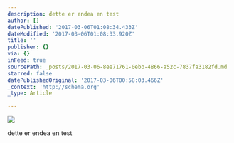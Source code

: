 ```yaml
---
description: dette er endea en test
author: []
datePublished: '2017-03-06T01:08:34.433Z'
dateModified: '2017-03-06T01:08:33.920Z'
title: ''
publisher: {}
via: {}
inFeed: true
sourcePath: _posts/2017-03-06-8ee71761-0ebb-4866-a52c-7837fa3182fd.md
starred: false
datePublishedOriginal: '2017-03-06T00:58:03.466Z'
_context: 'http://schema.org'
_type: Article

---
```

![](https://imgflo.herokuapp.com/graph/2b2431f8e7ba7b0/84c4b77df0c4a070d5fcd9d1e8819065/croprotate.jpg?cropheight=320&cropwidth=236&degrees=0&input=https%3A%2F%2Fthe-grid-user-content.s3-us-west-2.amazonaws.com%2F8976280b-c3fd-4b3b-96db-680820592217.jpg&x=0&y=16)

dette er endea en test